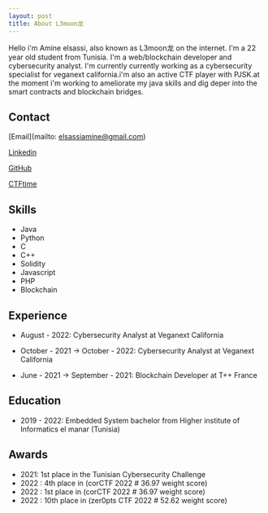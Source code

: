 ```yaml
---
layout: post
title: About L3moon龙
---
```


Hello i'm Amine elsassi, also known as L3moon龙 on the internet. I'm a 22 year old student from Tunisia. I'm a web/blockchain developer and cybersecurity analyst. I'm currently currently working as a cybersecurity specialist for veganext california.i'm also an active CTF player with PJSK.at the moment i'm working to ameliorate my java skills and dig deper into the smart contracts and blockchain bridges.

## Contact
[Email](mailto: elsassiamine@gmail.com)

[Linkedin](https://www.linkedin.com/in/aminelsassi/)

[GitHub](https://github.com/l3moon)

[CTFtime](https://ctftime.org/user/127364)

## Skills
- Java
- Python
- C
- C++
- Solidity
- Javascript
- PHP
- Blockchain

## Experience
- August - 2022: Cybersecurity Analyst at Veganext California

- October - 2021 -> October - 2022: Cybersecurity Analyst at Veganext California

- June - 2021 -> September - 2021: Blockchain Developer at T++ France 

## Education
- 2019 - 2022: Embedded System bachelor from Higher institute of Informatics el manar (Tunisia)

## Awards 
- 2021: 1st place in the Tunisian Cybersecurity Challenge
- 2022 : 4th place in (corCTF 2022 # 36.97 weight score) 
- 2022 : 1st place in (corCTF 2022 # 36.97 weight score)
- 2022 : 10th place in (zer0pts CTF 2022 # 52.62 weight score)
